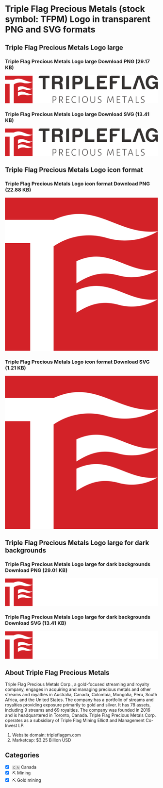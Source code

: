# Triple Flag Precious Metals (stock symbol: TFPM) Logo in transparent PNG and SVG formats

## Triple Flag Precious Metals Logo large

### Triple Flag Precious Metals Logo large Download PNG (29.17 KB)

![Triple Flag Precious Metals Logo large Download PNG (29.17 KB)](/img/orig/TFPM_BIG-106cbdb7.png)

### Triple Flag Precious Metals Logo large Download SVG (13.41 KB)

![Triple Flag Precious Metals Logo large Download SVG (13.41 KB)](/img/orig/TFPM_BIG-0fc262ce.svg)

## Triple Flag Precious Metals Logo icon format

### Triple Flag Precious Metals Logo icon format Download PNG (22.88 KB)

![Triple Flag Precious Metals Logo icon format Download PNG (22.88 KB)](/img/orig/TFPM-08be962c.png)

### Triple Flag Precious Metals Logo icon format Download SVG (1.21 KB)

![Triple Flag Precious Metals Logo icon format Download SVG (1.21 KB)](/img/orig/TFPM-6aa6ce10.svg)

## Triple Flag Precious Metals Logo large for dark backgrounds

### Triple Flag Precious Metals Logo large for dark backgrounds Download PNG (29.01 KB)

![Triple Flag Precious Metals Logo large for dark backgrounds Download PNG (29.01 KB)](/img/orig/TFPM_BIG.D-806e84f0.png)

### Triple Flag Precious Metals Logo large for dark backgrounds Download SVG (13.41 KB)

![Triple Flag Precious Metals Logo large for dark backgrounds Download SVG (13.41 KB)](/img/orig/TFPM_BIG.D-532412cf.svg)

## About Triple Flag Precious Metals

Triple Flag Precious Metals Corp., a gold-focused streaming and royalty company, engages in acquiring and managing precious metals and other streams and royalties in Australia, Canada, Colombia, Mongolia, Peru, South Africa, and the United States. The company has a portfolio of streams and royalties providing exposure primarily to gold and silver. It has 78 assets, including 9 streams and 69 royalties. The company was founded in 2016 and is headquartered in Toronto, Canada. Triple Flag Precious Metals Corp. operates as a subsidiary of Triple Flag Mining Elliott and Management Co-Invest LP.

1. Website domain: tripleflagpm.com
2. Marketcap: $3.25 Billion USD


## Categories
- [x] 🇨🇦 Canada
- [x] ⛏️ Mining
- [x] ⛏️ Gold mining
